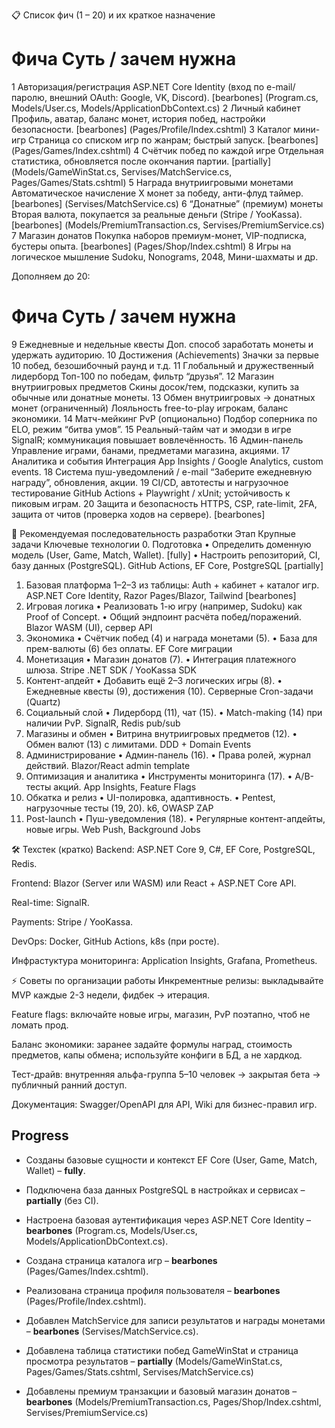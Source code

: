 📋 Список фич (1 – 20) и их краткое назначение
#	Фича	Суть / зачем нужна
1	Авторизация/регистрация	ASP.NET Core Identity (вход по e-mail/паролю, внешний OAuth: Google, VK, Discord). [bearbones] (Program.cs, Models/User.cs, Models/ApplicationDbContext.cs)
2	Личный кабинет	Профиль, аватар, баланс монет, история побед, настройки безопасности. [bearbones] (Pages/Profile/Index.cshtml)
3	Каталог мини-игр	Страница со списком игр по жанрам; быстрый запуск. [bearbones] (Pages/Games/Index.cshtml)
4	Счётчик побед по каждой игре	Отдельная статистика, обновляется после окончания партии. [partially] (Models/GameWinStat.cs, Servises/MatchService.cs, Pages/Games/Stats.cshtml)
5	Награда внутриигровыми монетами	Автоматическое начисление X монет за победу, анти-флуд таймер. [bearbones] (Servises/MatchService.cs)
6       “Донатные” (премиум) монеты     Вторая валюта, покупается за реальные деньги (Stripe / YooKassa). [bearbones] (Models/PremiumTransaction.cs, Servises/PremiumService.cs)
7       Магазин донатов Покупка наборов премиум-монет, VIP-подписка, бустеры опыта. [bearbones] (Pages/Shop/Index.cshtml)
8	Игры на логическое мышление	Sudoku, Nonograms, 2048, Мини-шахматы и др.

Дополняем до 20:

#	Фича	Суть / зачем нужна
9	Ежедневные и недельные квесты	Доп. способ заработать монеты и удержать аудиторию.
10	Достижения (Achievements)	Значки за первые 10 побед, безошибочный раунд и т.д.
11	Глобальный и дружественный лидерборд	Топ-100 по победам, фильтр “друзья”.
12	Магазин внутриигровых предметов	Скины досок/тем, подсказки, купить за обычные или донатные монеты.
13	Обмен внутриигровых → донатных монет (ограниченный)	Лояльность free-to-play игрокам, баланс экономики.
14	Матч-мейкинг PvP (опционально)	Подбор соперника по ELO, режим “битва умов”.
15	Реальный-тайм чат и эмодзи в игре	SignalR; коммуникация повышает вовлечённость.
16	Админ-панель	Управление играми, банами, предметами магазина, акциями.
17	Аналитика и события	Интеграция App Insights / Google Analytics, custom events.
18	Система пуш-уведомлений / e-mail	“Заберите ежедневную награду”, обновления, акции.
19	CI/CD, автотесты и нагрузочное тестирование	GitHub Actions + Playwright / xUnit; устойчивость к пиковым играм.
20	Защита и безопасность	HTTPS, CSP, rate-limit, 2FA, защита от читов (проверка ходов на сервере). [bearbones]

🔧 Рекомендуемая последовательность разработки
Этап	Крупные задачи	Ключевые технологии
0. Подготовка   • Определить доменную модель (User, Game, Match, Wallet). [fully]
• Настроить репозиторий, CI, базу данных (PostgreSQL).	GitHub Actions, EF Core, PostgreSQL [partially]
1. Базовая платформа	1–2–3 из таблицы: Auth + кабинет + каталог игр.	ASP.NET Core Identity, Razor Pages/Blazor, Tailwind [bearbones]
2. Игровая логика	• Реализовать 1-ю игру (например, Sudoku) как Proof of Concept.
• Общий эндпоинт расчёта побед/поражений.	Blazor WASM (UI), сервер API
3. Экономика	• Счётчик побед (4) и награда монетами (5).
• База для прем-валюты (6) без оплаты.	EF Core миграции
4. Монетизация	• Магазин донатов (7).
• Интеграция платежного шлюза.	Stripe .NET SDK / YooKassa SDK
5. Контент-апдейт	• Добавить ещё 2–3 логических игры (8).
• Ежедневные квесты (9), достижения (10).	Серверные Cron-задачи (Quartz)
6. Социальный слой	• Лидерборд (11), чат (15).
• Match-making (14) при наличии PvP.	SignalR, Redis pub/sub
7. Магазины и обмен	• Витрина внутриигровых предметов (12).
• Обмен валют (13) с лимитами.	DDD + Domain Events
8. Администрирование	• Админ-панель (16).
• Права ролей, журнал действий.	Blazor/React admin template
9. Оптимизация и аналитика	• Инструменты мониторинга (17).
• A/B-тесты акций.	App Insights, Feature Flags
10. Обкатка и релиз	• UI-полировка, адаптивность.
• Pentest, нагрузочные тесты (19, 20).	k6, OWASP ZAP
11. Post-launch	• Пуш-уведомления (18).
• Регулярные контент-апдейты, новые игры.	Web Push, Background Jobs

🛠️ Техстек (кратко)
Backend: ASP.NET Core 9, C#, EF Core, PostgreSQL, Redis.

Frontend: Blazor (Server или WASM) или React + ASP.NET Core API.

Real-time: SignalR.

Payments: Stripe / YooKassa.

DevOps: Docker, GitHub Actions, k8s (при росте).

Инфрастуктура мониторинга: Application Insights, Grafana, Prometheus.

⚡ Советы по организации работы
Инкрементные релизы: выкладывайте MVP каждые 2-3 недели, фидбек → итерация.

Feature flags: включайте новые игры, магазин, PvP поэтапно, чтоб не ломать прод.

Баланс экономики: заранее задайте формулы наград, стоимость предметов, капы обмена; используйте конфиги в БД, а не хардкод.

Тест-драйв: внутренняя альфа-группа 5–10 человек → закрытая бета → публичный ранний доступ.

Документация: Swagger/OpenAPI для API, Wiki для бизнес-правил игр.

## Progress
- Созданы базовые сущности и контекст EF Core (User, Game, Match, Wallet) – **fully**.
- Подключена база данных PostgreSQL в настройках и сервисах – **partially** (без CI).
- Настроена базовая аутентификация через ASP.NET Core Identity – **bearbones** (Program.cs, Models/User.cs, Models/ApplicationDbContext.cs).
- Создана страница каталога игр – **bearbones** (Pages/Games/Index.cshtml).

- Реализована страница профиля пользователя – **bearbones** (Pages/Profile/Index.cshtml).
- Добавлен MatchService для записи результатов и награды монетами – **bearbones** (Servises/MatchService.cs).

- Добавлена таблица статистики побед GameWinStat и страница просмотра результатов – **partially** (Models/GameWinStat.cs, Pages/Games/Stats.cshtml, Servises/MatchService.cs)

- Добавлены премиум транзакции и базовый магазин донатов – **bearbones** (Models/PremiumTransaction.cs, Pages/Shop/Index.cshtml, Servises/PremiumService.cs)
